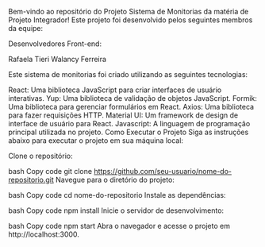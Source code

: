 Bem-vindo ao repositório do Projeto Sistema de Monitorias da matéria de Projeto Integrador! Este projeto foi desenvolvido pelos seguintes membros da equipe:

Desenvolvedores Front-end:

Rafaela Tieri
Walancy Ferreira

Este sistema de monitorias foi criado utilizando as seguintes tecnologias:

React: Uma biblioteca JavaScript para criar interfaces de usuário interativas.
Yup: Uma biblioteca de validação de objetos JavaScript.
Formik: Uma biblioteca para gerenciar formulários em React.
Axios: Uma biblioteca para fazer requisições HTTP.
Material UI: Um framework de design de interface de usuário para React.
Javascript: A linguagem de programação principal utilizada no projeto.
Como Executar o Projeto
Siga as instruções abaixo para executar o projeto em sua máquina local:

Clone o repositório:

bash
Copy code
git clone https://github.com/seu-usuario/nome-do-repositorio.git
Navegue para o diretório do projeto:

bash
Copy code
cd nome-do-repositorio
Instale as dependências:

bash
Copy code
npm install
Inicie o servidor de desenvolvimento:

bash
Copy code
npm start
Abra o navegador e acesse o projeto em http://localhost:3000.
